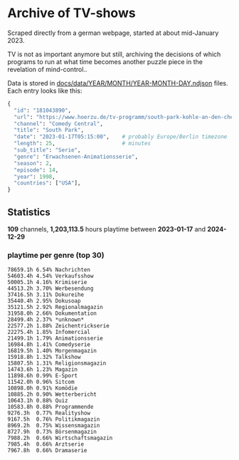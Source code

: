 # Archive of TV-shows

Scraped directly from a german webpage, started at about mid-January 2023.

TV is not as important anymore but still, archiving the decisions of which programs to run at what time
becomes another puzzle piece in the revelation of mind-control.. 

Data is stored in [docs/data/YEAR/MONTH/YEAR-MONTH-DAY.ndjson](docs/data/) files. 
Each entry looks like this:

```python
{
  "id": "181043890", 
  "url": "https://www.hoerzu.de/tv-programm/south-park-kohle-an-den-chefkoch/bid_181043890/", 
  "channel": "Comedy Central", 
  "title": "South Park", 
  "date": "2023-01-17T05:15:00",    # probably Europe/Berlin timezone 
  "length": 25,                     # minutes 
  "sub_title": "Serie", 
  "genre": "Erwachsenen-Animationsserie", 
  "season": 2, 
  "episode": 14, 
  "year": 1998, 
  "countries": ["USA"],
}
```

## Statistics

**109** channels, **1,203,113.5** hours playtime between **2023-01-17** and **2024-12-29**


### playtime per genre (top 30)

    78659.1h 6.54% Nachrichten
    54603.4h 4.54% Verkaufsshow
    50005.1h 4.16% Krimiserie
    44513.2h 3.70% Werbesendung
    37416.5h 3.11% Dokureihe
    35440.4h 2.95% Dokusoap
    35121.5h 2.92% Regionalmagazin
    31958.0h 2.66% Dokumentation
    28499.4h 2.37% *unknown*
    22577.2h 1.88% Zeichentrickserie
    22275.4h 1.85% Infomercial
    21499.1h 1.79% Animationsserie
    16984.8h 1.41% Comedyserie
    16819.5h 1.40% Morgenmagazin
    15918.8h 1.32% Talkshow
    15807.5h 1.31% Religionsmagazin
    14743.6h 1.23% Magazin
    11898.6h 0.99% E-Sport
    11542.0h 0.96% Sitcom
    10898.0h 0.91% Komödie
    10885.2h 0.90% Wetterbericht
    10643.1h 0.88% Quiz
    10583.8h 0.88% Programmende
    9276.3h  0.77% Realityshow
    9167.5h  0.76% Politikmagazin
    8969.2h  0.75% Wissensmagazin
    8727.9h  0.73% Börsenmagazin
    7988.2h  0.66% Wirtschaftsmagazin
    7985.4h  0.66% Arztserie
    7967.8h  0.66% Dramaserie
